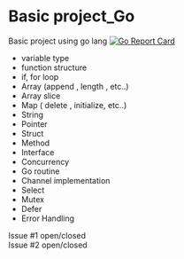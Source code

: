 # Basic project_Go
Basic project using go lang
[![Go Report Card](https://goreportcard.com/badge/github.com/LeeGitaek/Project_Go)](https://goreportcard.com/report/github.com/LeeGitaek/Project_Go)

- variable type
- function structure
- if, for loop
- Array (append , length , etc..)
- Array slice
- Map ( delete , initialize, etc..)
- String
- Pointer
- Struct
- Method
- Interface
- Concurrency
- Go routine
- Channel implementation
- Select
- Mutex
- Defer
- Error Handling

Issue #1 open/closed  <br>
Issue #2 open/closed
